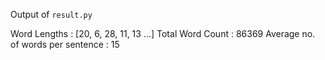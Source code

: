Output of `result.py`

Word Lengths : [20, 6, 28, 11, 13 ...]
Total Word Count : 86369
Average no. of words per sentence : 15